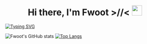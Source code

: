 <h1 align="center">Hi there, I'm Fwoot >//< </a> 
<img src="https://github.com/blackcater/blackcater/raw/main/images/Hi.gif" height="32"/></h1>

[![Typing SVG](https://readme-typing-svg.herokuapp.com?color=%2336BCF7&lines=Your+best+friend+<3)](https://git.io/typing-svg)

![Fwoot's GitHub stats](https://github-readme-stats.vercel.app/api?username=BestFloot&show_icons=true&theme=radical&count_private=true&bg_color=000000&title_color=e370eb&text_color=ffffff&border_color=e370eb&icon_color=e370eb&card_width=500)
[![Top Langs](https://github-readme-stats.vercel.app/api/top-langs/?username=BestFloot&hide_progress=false&theme=dark&count_private=true&layout=compact&bg_color=000000&title_color=e370eb&icon_color=e370eb&border_color=e370eb&text_color=ffffff&card_width=500)](https://github.com/anuraghazra/github-readme-stats)
